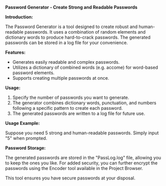 **Password Generator - Create Strong and Readable Passwords**

**Introduction:**

The Password Generator is a tool designed to create robust and human-readable passwords. It uses a combination of random elements and 
dictionary words to produce hard-to-crack passwords. The generated passwords can be stored in a log file for your convenience.

**Features:**

- Generates easily readable and complex passwords.
- Utilizes a dictionary of combined words (e.g. accome) for word-based password elements.
- Supports creating multiple passwords at once.

**Usage:**

1. Specify the number of passwords you want to generate.
2. The generator combines dictionary words, punctuation, and numbers following a specific pattern to create each password.
3. The generated passwords are written to a log file for future use.

**Usage Example:**

Suppose you need 5 strong and human-readable passwords. Simply input "5" when prompted.

**Password Storage:**

The generated passwords are stored in the "PassLog.log" file, allowing you to keep the ones you like. For added security, you can further 
encrypt the passwords using the Encoder tool available in the Project Browser.

This tool ensures you have secure passwords at your disposal.
